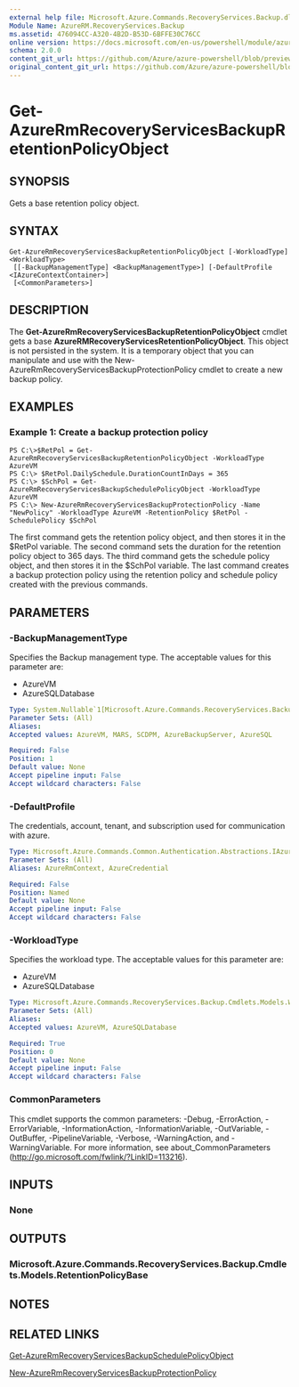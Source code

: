 ```yaml
---
external help file: Microsoft.Azure.Commands.RecoveryServices.Backup.dll-Help.xml
Module Name: AzureRM.RecoveryServices.Backup
ms.assetid: 476094CC-A320-4B2D-B53D-6BFFE30C76CC
online version: https://docs.microsoft.com/en-us/powershell/module/azurerm.recoveryservices.backup/get-azurermrecoveryservicesbackupretentionpolicyobject
schema: 2.0.0
content_git_url: https://github.com/Azure/azure-powershell/blob/preview/src/ResourceManager/RecoveryServices/Commands.RecoveryServices.Backup/help/Get-AzureRmRecoveryServicesBackupRetentionPolicyObject.md
original_content_git_url: https://github.com/Azure/azure-powershell/blob/preview/src/ResourceManager/RecoveryServices/Commands.RecoveryServices.Backup/help/Get-AzureRmRecoveryServicesBackupRetentionPolicyObject.md
---
```


# Get-AzureRmRecoveryServicesBackupRetentionPolicyObject

## SYNOPSIS
Gets a base retention policy object.

## SYNTAX

```
Get-AzureRmRecoveryServicesBackupRetentionPolicyObject [-WorkloadType] <WorkloadType>
 [[-BackupManagementType] <BackupManagementType>] [-DefaultProfile <IAzureContextContainer>]
 [<CommonParameters>]
```

## DESCRIPTION
The **Get-AzureRmRecoveryServicesBackupRetentionPolicyObject** cmdlet gets a base **AzureRMRecoveryServicesRetentionPolicyObject**.
This object is not persisted in the system.
It is a temporary object that you can manipulate and use with the New-AzureRmRecoveryServicesBackupProtectionPolicy cmdlet to create a new backup policy.

## EXAMPLES

### Example 1: Create a backup protection policy
```
PS C:\>$RetPol = Get-AzureRmRecoveryServicesBackupRetentionPolicyObject -WorkloadType AzureVM 
PS C:\> $RetPol.DailySchedule.DurationCountInDays = 365
PS C:\> $SchPol = Get-AzureRmRecoveryServicesBackupSchedulePolicyObject -WorkloadType AzureVM 
PS C:\> New-AzureRmRecoveryServicesBackupProtectionPolicy -Name "NewPolicy" -WorkloadType AzureVM -RetentionPolicy $RetPol -SchedulePolicy $SchPol
```

The first command gets the retention policy object, and then stores it in the $RetPol variable.
The second command sets the duration for the retention policy object to 365 days.
The third command gets the schedule policy object, and then stores it in the $SchPol variable.
The last command creates a backup protection policy using the retention policy and schedule policy created with the previous commands.

## PARAMETERS

### -BackupManagementType
Specifies the Backup management type.
The acceptable values for this parameter are:
- AzureVM 
- AzureSQLDatabase

```yaml
Type: System.Nullable`1[Microsoft.Azure.Commands.RecoveryServices.Backup.Cmdlets.Models.BackupManagementType]
Parameter Sets: (All)
Aliases:
Accepted values: AzureVM, MARS, SCDPM, AzureBackupServer, AzureSQL

Required: False
Position: 1
Default value: None
Accept pipeline input: False
Accept wildcard characters: False
```

### -DefaultProfile
The credentials, account, tenant, and subscription used for communication with azure.

```yaml
Type: Microsoft.Azure.Commands.Common.Authentication.Abstractions.IAzureContextContainer
Parameter Sets: (All)
Aliases: AzureRmContext, AzureCredential

Required: False
Position: Named
Default value: None
Accept pipeline input: False
Accept wildcard characters: False
```

### -WorkloadType
Specifies the workload type.
The acceptable values for this parameter are:
- AzureVM 
- AzureSQLDatabase

```yaml
Type: Microsoft.Azure.Commands.RecoveryServices.Backup.Cmdlets.Models.WorkloadType
Parameter Sets: (All)
Aliases:
Accepted values: AzureVM, AzureSQLDatabase

Required: True
Position: 0
Default value: None
Accept pipeline input: False
Accept wildcard characters: False
```

### CommonParameters
This cmdlet supports the common parameters: -Debug, -ErrorAction, -ErrorVariable, -InformationAction, -InformationVariable, -OutVariable, -OutBuffer, -PipelineVariable, -Verbose, -WarningAction, and -WarningVariable. For more information, see about_CommonParameters (http://go.microsoft.com/fwlink/?LinkID=113216).

## INPUTS

### None

## OUTPUTS

### Microsoft.Azure.Commands.RecoveryServices.Backup.Cmdlets.Models.RetentionPolicyBase

## NOTES

## RELATED LINKS

[Get-AzureRmRecoveryServicesBackupSchedulePolicyObject](./Get-AzureRmRecoveryServicesBackupSchedulePolicyObject.md)

[New-AzureRmRecoveryServicesBackupProtectionPolicy](./New-AzureRmRecoveryServicesBackupProtectionPolicy.md)


